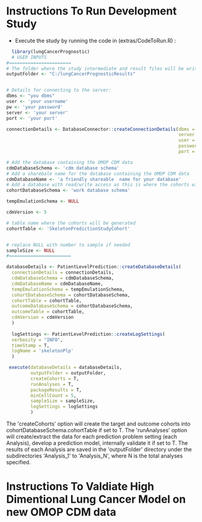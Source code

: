 Instructions To Run Development Study
===================
- Execute the study by running the code in (extras/CodeToRun.R) :
```r
  library(lungCancerPrognostic)
  # USER INPUTS
#=======================
# The folder where the study intermediate and result files will be written:
outputFolder <- "C:/lungCancerPrognosticResults"


# Details for connecting to the server:
dbms <- "you dbms"
user <- 'your username'
pw <- 'your password'
server <- 'your server'
port <- 'your port'

connectionDetails <- DatabaseConnector::createConnectionDetails(dbms = dbms,
                                                                server = server,
                                                                user = user,
                                                                password = pw,
                                                                port = port)

# Add the database containing the OMOP CDM data
cdmDatabaseSchema <- 'cdm database schema'
# Add a sharebale name for the database containing the OMOP CDM data
cdmDatabaseName <- 'a friendly shareable  name for your database'
# Add a database with read/write access as this is where the cohorts will be generated
cohortDatabaseSchema <- 'work database schema'

tempEmulationSchema <- NULL

cdmVersion <- 5

# table name where the cohorts will be generated
cohortTable <- 'SkeletonPredictionStudyCohort'


# replace NULL with number to sample if needed
sampleSize <- NULL
#=======================

databaseDetails <- PatientLevelPrediction::createDatabaseDetails(
  connectionDetails = connectionDetails,
  cdmDatabaseSchema = cdmDatabaseSchema,
  cdmDatabaseName = cdmDatabaseName,
  tempEmulationSchema = tempEmulationSchema,
  cohortDatabaseSchema = cohortDatabaseSchema,
  cohortTable = cohortTable,
  outcomeDatabaseSchema = cohortDatabaseSchema,
  outcomeTable = cohortTable,
  cdmVersion = cdmVersion
  )  
  
  logSettings <- PatientLevelPrediction::createLogSettings(
  verbosity = "INFO",
  timeStamp = T,
  logName = 'skeletonPlp'
  )                                          

 execute(databaseDetails = databaseDetails,
         outputFolder = outputFolder, 
         createCohorts = T,
         runAnalyses = T,
         packageResults = T,
         minCellCount = 5,
         sampleSize = sampleSize,
         logSettings = logSettings
         )
```

The 'createCohorts' option will create the target and outcome cohorts into cohortDatabaseSchema.cohortTable if set to T.  The 'runAnalyses' option will create/extract the data for each prediction problem setting (each Analysis), develop a prediction model, internally validate it if set to T.  The results of each Analysis are saved in the 'outputFolder' directory under the subdirectories 'Analysis_1' to 'Analysis_N', where N is the total analyses specified.  


Instructions To Valdiate High Dimentional Lung Cancer Model on new OMOP CDM data
===================
